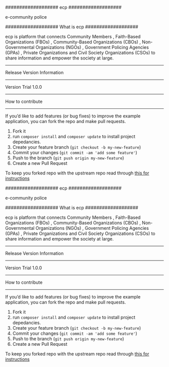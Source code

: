 
###################
ecp
###################

e-community police 

###################
What is ecp
###################

ecp is platform that connects Community Members , Faith-Based Organizations (FBOs) , Community-Based Organizations (CBOs) , Non-Governmental Organizations (NGOs) , Government Policing Agencies (GPAs) , Private Organizations and Civil Society Organizations (CSOs) to share information and empower the society at large.

*******************
Release Version Information
*******************

Version Trial 1.0.0

*******************
How to contribute
*******************

If you’d like to add features (or bug fixes) to improve the example application, you can fork the repo and make pull requests.

1. Fork it
2. run `composer install` and `composer update` to install project depedancies.
3. Create your feature branch (`git checkout -b my-new-feature`)
4. Commit your changes (`git commit -am 'add some feature'`)
5. Push to the branch (`git push origin my-new-feature`)
6. Create a new Pull Request

To keep you forked repo with the upstream repo read through [this for
instructions](http://2buntu.com/articles/1459/keeping-your-forked-repo-synced-with-the-upstream-source/)

###################
ecp
###################

e-community police 

###################
What is ecp
###################

ecp is platform that connects Community Members , Faith-Based Organizations (FBOs) , Community-Based Organizations (CBOs) , Non-Governmental Organizations (NGOs) , Government Policing Agencies (GPAs) , Private Organizations and Civil Society Organizations (CSOs) to share information and empower the society at large.

*******************
Release Version Information
*******************

Version Trial 1.0.0

*******************
How to contribute
*******************

If you’d like to add features (or bug fixes) to improve the example application, you can fork the repo and make pull requests.

1. Fork it
2. run `composer install` and `composer update` to install project depedancies.
3. Create your feature branch (`git checkout -b my-new-feature`)
4. Commit your changes (`git commit -am 'add some feature'`)
5. Push to the branch (`git push origin my-new-feature`)
6. Create a new Pull Request

To keep you forked repo with the upstream repo read through [this for
instructions](http://2buntu.com/articles/1459/keeping-your-forked-repo-synced-with-the-upstream-source/)
